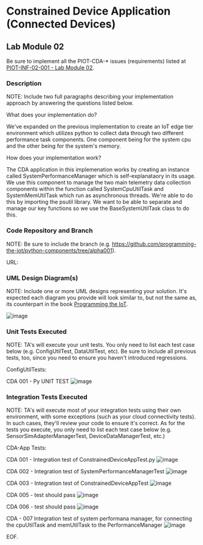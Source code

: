 # Constrained Device Application (Connected Devices)

## Lab Module 02

Be sure to implement all the PIOT-CDA-* issues (requirements) listed at [PIOT-INF-02-001 - Lab Module 02](https://github.com/orgs/programming-the-iot/projects/1#column-9974938).

### Description

NOTE: Include two full paragraphs describing your implementation approach by answering the questions listed below.

What does your implementation do? 

We've expanded on the previous implementation to create an IoT edge tier environment which utilizes python
to collect data through two different performance task components. One component being for the system cpu and
the other being for the system's memory. 

How does your implementation work?

The CDA application in this implemenation works by creating an instance called SystemPerformanceManager which is 
self-explanataory in its usage. We use this component to manage the two main telemetry data collection components within 
the function called SystemCpuUtilTask and SystemMemUtilTask which run as asynchronous threads. We're able to do this
by importing the psutil library. We want to be able to separate and manage our key functions so we use the 
BaseSystemUtilTask class to do this. 

### Code Repository and Branch

NOTE: Be sure to include the branch (e.g. https://github.com/programming-the-iot/python-components/tree/alpha001).

URL: 

### UML Design Diagram(s)

NOTE: Include one or more UML designs representing your solution. It's expected each
diagram you provide will look similar to, but not the same as, its counterpart in the
book [Programming the IoT](https://learning.oreilly.com/library/view/programming-the-internet/9781492081401/).

![image](https://github.com/JadEletry/book-exercise-docs/assets/71851213/f2f3531b-04ea-498c-baf6-61e9a90c8f4b)


### Unit Tests Executed

NOTE: TA's will execute your unit tests. You only need to list each test case below
(e.g. ConfigUtilTest, DataUtilTest, etc). Be sure to include all previous tests, too,
since you need to ensure you haven't introduced regressions.

ConfigUtilTests:

CDA 001 - Py UNIT TEST
![image](https://github.com/JadEletry/book-exercise-docs/assets/71851213/c65051f1-ef32-4e97-b33f-2043415c73ea)

### Integration Tests Executed

NOTE: TA's will execute most of your integration tests using their own environment, with
some exceptions (such as your cloud connectivity tests). In such cases, they'll review
your code to ensure it's correct. As for the tests you execute, you only need to list each
test case below (e.g. SensorSimAdapterManagerTest, DeviceDataManagerTest, etc.)

CDA-App Tests:

CDA 001 - Integration test of ConstrainedDeviceAppTest.py
![image](https://github.com/JadEletry/book-exercise-docs/assets/71851213/6888061c-66e5-47e2-84ba-651154c1dc4a)

CDA 002 - Integration test of SystemPerformanceManagerTest
![image](https://github.com/JadEletry/book-exercise-docs/assets/71851213/eda2627e-e69c-4209-adcd-52dda16573cb)

CDA 003 - Integration test of ConstrainedDeviceAppTest
![image](https://github.com/JadEletry/book-exercise-docs/assets/71851213/f42b6bb7-5d7b-4be2-9acb-9651f0da0027)

CDA 005 - test should pass
![image](https://github.com/JadEletry/book-exercise-docs/assets/71851213/53aa7faf-a4f0-4fd8-a975-1300c0bac884)

CDA 006 - test should pass
![image](https://github.com/JadEletry/book-exercise-docs/assets/71851213/abce5ff2-86c0-43aa-ac14-c8cf78ed2af9)

CDA - 007 Integration test of system performana manager,  for connecting the cpuUtilTask and memUtilTask to the PerformanceManager
![image](https://github.com/JadEletry/book-exercise-docs/assets/71851213/38d0cd7a-3e5a-4b56-977d-7c853c4c7c1b)

EOF.
